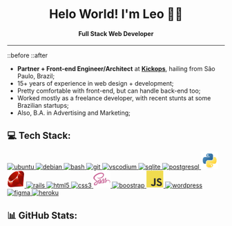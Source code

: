 <h1 class="heading-element" align="center" dir="auto">Helo World! I'm Leo 👋🏻</h1>

<h4 align="center" class="heading-element" dir="auto">Full Stack Web Developer</h4>
<hr>
   ::before
   ::after
</hr>
<ul dir="auto">
     <li><strong>Partner + Front-end Engineer/Architect</strong> at <strong><a href="https://kickops.dev" rel="nofollow">Kickops</a></strong>, hailing from São Paulo, Brazil;</li>
     <li>15+ years of experience in web design + development;</li>
     <li>Pretty comfortable with front-end, but can handle back-end too;</li>
     <li>Worked mostly as a freelance developer, with recent stunts at some Brazilian startups;</li>
     <li>Also, B.A. in Advertising and Marketing;</li>
</ul>

<h2 class="heading-element" dir="auto">💻 Tech Stack:</h2>
<div class="d-flex flex-justify-between">
     <a href="https://ubuntu.com/" rel="nofollow"> <img src="https://cdn.jsdelivr.net/gh/devicons/devicon@latest/icons/ubuntu/ubuntu-original.svg" alt="ubuntu" width="40" height="40" style="max-width: 100%;"> </a>
    <a href="https://www.debian.org/" rel="nofollow"> <img src="https://cdn.jsdelivr.net/gh/devicons/devicon@latest/icons/debian/debian-original.svg" alt="debian" width="40" height="40" style="max-width: 100%;"> </a> 
    <a href="https://www.gnu.org/software/bash/" rel="nofollow"> <img src="https://cdn.jsdelivr.net/gh/devicons/devicon@latest/icons/bash/bash-original.svg" alt="bash" width="40" height="40" style="max-width: 100%;"> </a> 
    <a href="https://git-scm.com/" rel="nofollow"> <img src="https://cdn.jsdelivr.net/gh/devicons/devicon@latest/icons/git/git-original.svg" alt="git" width="40" height="40" data-canonical-src="https://www.vectorlogo.zone/logos/git-scm/git-scm-icon.svg" style="max-width: 100%;"> </a>
    <a href="https://vscodium.com/" rel="nofollow"> <img src="https://cdn.jsdelivr.net/gh/devicons/devicon@latest/icons/vscode/vscode-original.svg" alt="vscodium" width="40" height="40" style="max-width: 100%;"> </a> 
     <a href="https://www.sqlite.org/index.html" rel="nofollow"> <img src="https://cdn.jsdelivr.net/gh/devicons/devicon@latest/icons/sqlite/sqlite-original.svg" alt="sqlite" width="40" height="40" style="max-width: 100%;"> </a>    
    <a href="https://www.postgresql.org" rel="nofollow"> <img src="https://cdn.jsdelivr.net/gh/devicons/devicon@latest/icons/postgresql/postgresql-original.svg" alt="postgresql" width="40" height="40" style="max-width: 100%;"> </a> 
    <a href="https://www.python.org" rel="nofollow"> <img src="https://raw.githubusercontent.com/devicons/devicon/master/icons/python/python-original.svg" alt="python" width="40" height="40" style="max-width: 100%;"> </a> 
    <a href="https://www.ruby-lang.org/en/" rel="nofollow"> <img src="https://raw.githubusercontent.com/devicons/devicon/master/icons/ruby/ruby-original.svg" alt="ruby" width="40" height="40" style="max-width: 100%;"> </a> 
    <a href="https://rubyonrails.org" rel="nofollow"> <img src="https://cdn.jsdelivr.net/gh/devicons/devicon@latest/icons/rails/rails-plain.svg" alt="rails" width="40" height="40" style="max-width: 100%;"> </a>
    <a href="https://www.w3.org/html/" rel="nofollow"> <img src="https://cdn.jsdelivr.net/gh/devicons/devicon@latest/icons/html5/html5-original.svg" alt="html5" width="40" height="40" style="max-width: 100%;"> </a> 
    <a href="https://www.w3schools.com/css/" rel="nofollow"> <img src="https://cdn.jsdelivr.net/gh/devicons/devicon@latest/icons/css3/css3-original.svg" alt="css3" width="40" height="40" style="max-width: 100%;"> </a> 
    <a href="https://sass-lang.com" rel="nofollow"> <img src="https://raw.githubusercontent.com/devicons/devicon/master/icons/sass/sass-original.svg" alt="sass" width="40" height="40" style="max-width: 100%;"> </a> 
    <a href="https://getbootstrap.com" rel="nofollow"> <img src="https://cdn.jsdelivr.net/gh/devicons/devicon@latest/icons/bootstrap/bootstrap-original.svg" alt="boostrap" width="40" height="40" style="max-width: 100%;"> </a> 
    <a href="https://developer.mozilla.org/en-US/docs/Web/JavaScript" rel="nofollow"> <img src="https://raw.githubusercontent.com/devicons/devicon/master/icons/javascript/javascript-original.svg" alt="javascript" width="40" height="40" style="max-width: 100%;"> </a> 
    <a href="https://www.wordpress.org/" rel="nofollow"> <img src="https://cdn.jsdelivr.net/gh/devicons/devicon@latest/icons/wordpress/wordpress-plain.svg" alt="wordpress" width="40" height="40" style="max-width: 100%;"> </a> 
    <a href="https://www.figma.com/" rel="nofollow"> <img src="https://cdn.jsdelivr.net/gh/devicons/devicon@latest/icons/figma/figma-original.svg" alt="figma" width="40" height="40" style="max-width: 100%;"> </a> 
    <a href="https://www.heroku.com/" rel="nofollow"> <img src="https://cdn.jsdelivr.net/gh/devicons/devicon@latest/icons/heroku/heroku-plain.svg" alt="heroku" width="40" height="40" style="max-width: 100%;"> </a>        
</div>

<h2 class="heading-element" dir="auto">📊 GitHub Stats:</h2>

<!--

<!--
**digidweb/digidweb** is a ✨ _special_ ✨ repository because its `README.md` (this file) appears on your GitHub profile.

Here are some ideas to get you started:

- 🔭 I’m currently working on ...
- 🌱 I’m currently learning ...
- 👯 I’m looking to collaborate on ...
- 🤔 I’m looking for help with ...
- 💬 Ask me about ...
- 📫 How to reach me: ...
- 😄 Pronouns: ...
- ⚡ Fun fact: ...
-->
